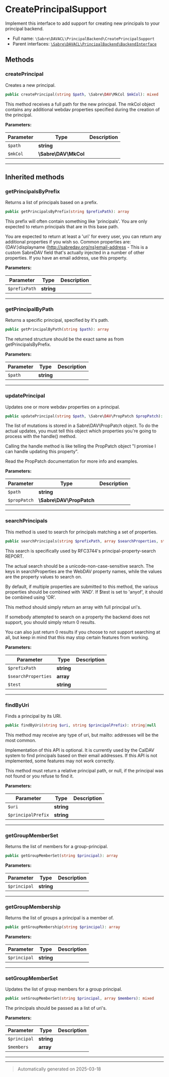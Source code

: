 
# CreatePrincipalSupport

Implement this interface to add support for creating new principals to your
principal backend.



* Full name: `\Sabre\DAVACL\PrincipalBackend\CreatePrincipalSupport`
* Parent interfaces: [`\Sabre\DAVACL\PrincipalBackend\BackendInterface`](./BackendInterface.md)


## Methods


### createPrincipal

Creates a new principal.

```php
public createPrincipal(string $path, \Sabre\DAV\MkCol $mkCol): mixed
```

This method receives a full path for the new principal. The mkCol object
contains any additional webdav properties specified during the creation
of the principal.






**Parameters:**

| Parameter | Type | Description |
|-----------|------|-------------|
| `$path` | **string** |  |
| `$mkCol` | **\Sabre\DAV\MkCol** |  |





***


## Inherited methods


### getPrincipalsByPrefix

Returns a list of principals based on a prefix.

```php
public getPrincipalsByPrefix(string $prefixPath): array
```

This prefix will often contain something like 'principals'. You are only
expected to return principals that are in this base path.

You are expected to return at least a 'uri' for every user, you can
return any additional properties if you wish so. Common properties are:
  {DAV:}displayname
  {http://sabredav.org/ns}email-address - This is a custom SabreDAV
    field that's actually injected in a number of other properties. If
    you have an email address, use this property.






**Parameters:**

| Parameter | Type | Description |
|-----------|------|-------------|
| `$prefixPath` | **string** |  |





***

### getPrincipalByPath

Returns a specific principal, specified by it's path.

```php
public getPrincipalByPath(string $path): array
```

The returned structure should be the exact same as from
getPrincipalsByPrefix.






**Parameters:**

| Parameter | Type | Description |
|-----------|------|-------------|
| `$path` | **string** |  |





***

### updatePrincipal

Updates one or more webdav properties on a principal.

```php
public updatePrincipal(string $path, \Sabre\DAV\PropPatch $propPatch): mixed
```

The list of mutations is stored in a Sabre\DAV\PropPatch object.
To do the actual updates, you must tell this object which properties
you're going to process with the handle() method.

Calling the handle method is like telling the PropPatch object "I
promise I can handle updating this property".

Read the PropPatch documentation for more info and examples.






**Parameters:**

| Parameter | Type | Description |
|-----------|------|-------------|
| `$path` | **string** |  |
| `$propPatch` | **\Sabre\DAV\PropPatch** |  |





***

### searchPrincipals

This method is used to search for principals matching a set of
properties.

```php
public searchPrincipals(string $prefixPath, array $searchProperties, string $test = &#039;allof&#039;): array
```

This search is specifically used by RFC3744's principal-property-search
REPORT.

The actual search should be a unicode-non-case-sensitive search. The
keys in searchProperties are the WebDAV property names, while the values
are the property values to search on.

By default, if multiple properties are submitted to this method, the
various properties should be combined with 'AND'. If $test is set to
'anyof', it should be combined using 'OR'.

This method should simply return an array with full principal uri's.

If somebody attempted to search on a property the backend does not
support, you should simply return 0 results.

You can also just return 0 results if you choose to not support
searching at all, but keep in mind that this may stop certain features
from working.






**Parameters:**

| Parameter | Type | Description |
|-----------|------|-------------|
| `$prefixPath` | **string** |  |
| `$searchProperties` | **array** |  |
| `$test` | **string** |  |





***

### findByUri

Finds a principal by its URI.

```php
public findByUri(string $uri, string $principalPrefix): string|null
```

This method may receive any type of uri, but mailto: addresses will be
the most common.

Implementation of this API is optional. It is currently used by the
CalDAV system to find principals based on their email addresses. If this
API is not implemented, some features may not work correctly.

This method must return a relative principal path, or null, if the
principal was not found or you refuse to find it.






**Parameters:**

| Parameter | Type | Description |
|-----------|------|-------------|
| `$uri` | **string** |  |
| `$principalPrefix` | **string** |  |





***

### getGroupMemberSet

Returns the list of members for a group-principal.

```php
public getGroupMemberSet(string $principal): array
```








**Parameters:**

| Parameter | Type | Description |
|-----------|------|-------------|
| `$principal` | **string** |  |





***

### getGroupMembership

Returns the list of groups a principal is a member of.

```php
public getGroupMembership(string $principal): array
```








**Parameters:**

| Parameter | Type | Description |
|-----------|------|-------------|
| `$principal` | **string** |  |





***

### setGroupMemberSet

Updates the list of group members for a group principal.

```php
public setGroupMemberSet(string $principal, array $members): mixed
```

The principals should be passed as a list of uri's.






**Parameters:**

| Parameter | Type | Description |
|-----------|------|-------------|
| `$principal` | **string** |  |
| `$members` | **array** |  |





***


***
> Automatically generated on 2025-03-18
